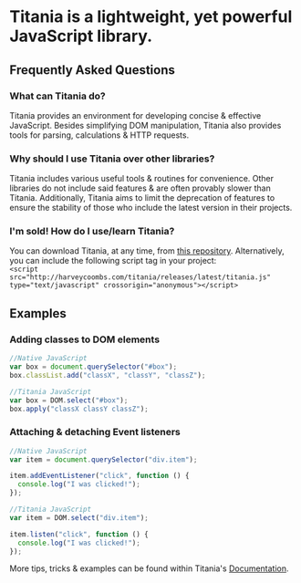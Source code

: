 # Titania is a lightweight, yet powerful JavaScript library.

## Frequently Asked Questions
### What can Titania do?
Titania provides an environment for developing concise & effective JavaScript. Besides simplifying DOM manipulation, Titania also provides tools for parsing, calculations & HTTP requests.

### Why should I use Titania over other libraries?
Titania includes various useful tools & routines for convenience. Other libraries do not include said features & are often provably slower than Titania.
Additionally, Titania aims to limit the deprecation of features to ensure the stability of those who include the latest version in their projects.

### I'm sold! How do I use/learn Titania?
You can download Titania, at any time, from [this repository](https://github.com/harveycoombs/titania/).
Alternatively, you can include the following script tag in your project:<br/>
`<script src="http://harveycoombs.com/titania/releases/latest/titania.js" type="text/javascript" crossorigin="anonymous"></script>`

## Examples

### Adding classes to DOM elements
```js
//Native JavaScript
var box = document.querySelector("#box");
box.classList.add("classX", "classY", "classZ");

//Titania JavaScript
var box = DOM.select("#box");
box.apply("classX classY classZ");
```

### Attaching & detaching Event listeners
```js
//Native JavaScript
var item = document.querySelector("div.item");

item.addEventListener("click", function () {
  console.log("I was clicked!");
});

//Titania JavaScript
var item = DOM.select("div.item");

item.listen("click", function () {
  console.log("I was clicked!");
});
```

More tips, tricks & examples can be found within Titania's [Documentation](http://harveycoombs.com/titania/docs).
